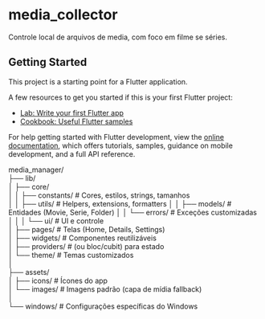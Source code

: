 # media_collector

Controle local de arquivos de media, com foco em filme se séries.

## Getting Started

This project is a starting point for a Flutter application.

A few resources to get you started if this is your first Flutter project:

- [Lab: Write your first Flutter app](https://docs.flutter.dev/get-started/codelab)
- [Cookbook: Useful Flutter samples](https://docs.flutter.dev/cookbook)

For help getting started with Flutter development, view the
[online documentation](https://docs.flutter.dev/), which offers tutorials,
samples, guidance on mobile development, and a full API reference.


media_manager/  
├── lib/  
│   ├── core/  
│   │   ├── constants/       # Cores, estilos, strings, tamanhos  
│   │   ├── utils/           # Helpers, extensions, formatters
│   │   ├── models/          # Entidades (Movie, Serie, Folder)
│   │   └── errors/          # Exceções customizadas
│   │
│   └── ui/        # UI e controle  
│       ├── pages/           # Telas (Home, Details, Settings)  
│       ├── widgets/         # Componentes reutilizáveis  
│       ├── providers/       # (ou bloc/cubit) para estado  
│       └── theme/           # Temas customizados  
│  
├── assets/  
│   ├── icons/               # Ícones do app  
│   └── images/              # Imagens padrão (capa de mídia fallback)  
│  
└── windows/                 # Configurações específicas do Windows  